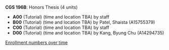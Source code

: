 **CGS 196B**: Honors Thesis (4 units)

- **A00** (Tutorial) (time and location TBA) by staff
- **B00** (Tutorial) (time and location TBA) by Patel, Shaista (A15755379)
- **C00** (Tutorial) (time and location TBA) by staff
- **D00** (Tutorial) (time and location TBA) by Kang, Byung Chu (A14294735)

[Enrollment numbers over time](./CGS196B.tsv)
